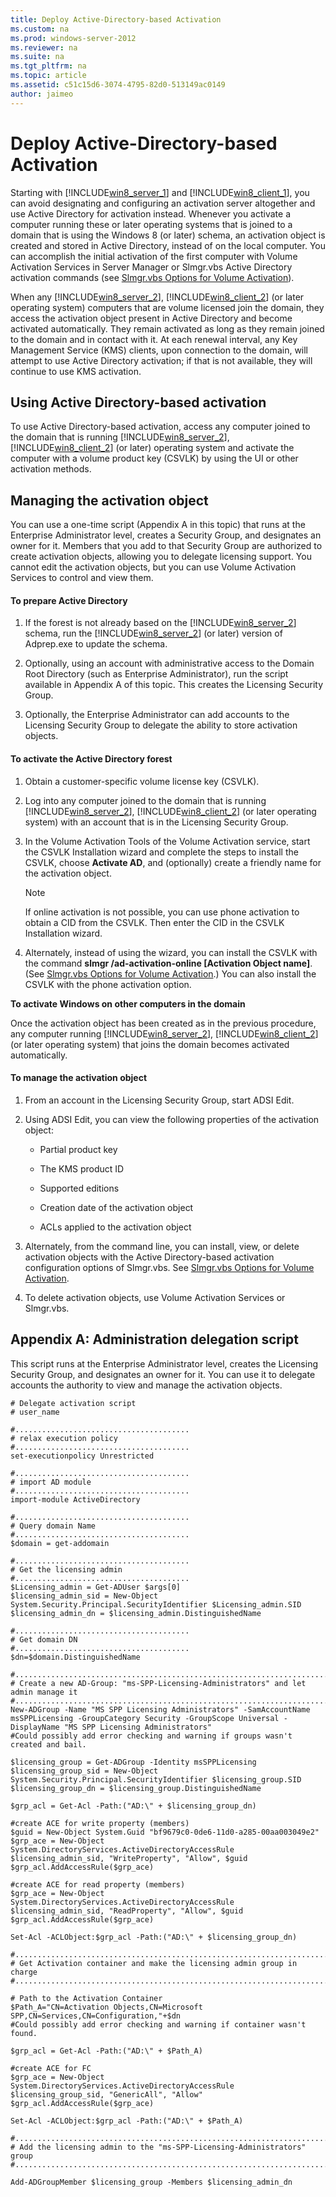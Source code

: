 ```yaml
---
title: Deploy Active-Directory-based Activation
ms.custom: na
ms.prod: windows-server-2012
ms.reviewer: na
ms.suite: na
ms.tgt_pltfrm: na
ms.topic: article
ms.assetid: c51c15d6-3074-4795-82d0-513149ac0149
author: jaimeo
---
```

# Deploy Active-Directory-based Activation
Starting with [!INCLUDE[win8_server_1](includes/win8_server_1_md.md)] and [!INCLUDE[win8_client_1](includes/win8_client_1_md.md)], you can avoid designating and configuring an activation server altogether and use Active Directory for activation instead. Whenever you activate a computer running these or later operating systems that is joined to a domain that is using the Windows 8 \(or later\) schema, an activation object is created and stored in Active Directory, instead of on the local computer. You can accomplish the initial activation of the first computer with Volume Activation Services in Server Manager or Slmgr.vbs Active Directory activation commands \(see [Slmgr.vbs Options for Volume Activation](Slmgr.vbs-Options-for-Volume-Activation.md)\).  
  
When any [!INCLUDE[win8_server_2](includes/win8_server_2_md.md)], [!INCLUDE[win8_client_2](includes/win8_client_2_md.md)] \(or later operating system\) computers that are volume licensed join the domain, they access the activation object present in Active Directory and become activated automatically. They remain activated as long as they remain joined to the domain and in contact with it. At each renewal interval, any Key Management Service \(KMS\) clients, upon connection to the domain, will attempt to use Active Directory activation; if that is not available, they will continue to use KMS activation.  
  
## Using Active Directory\-based activation  
To use Active Directory\-based activation, access any computer joined to the domain that is running [!INCLUDE[win8_server_2](includes/win8_server_2_md.md)], [!INCLUDE[win8_client_2](includes/win8_client_2_md.md)] \(or later\) operating system and activate the computer with a volume product key \(CSVLK\) by using the UI or other activation methods.  
  
## Managing the activation object  
You can use a one\-time script \(Appendix A in this topic\) that runs at the Enterprise Administrator level, creates a Security Group, and designates an owner for it. Members that you add to that Security Group are authorized to create activation objects, allowing you to delegate licensing support. You cannot edit the activation objects, but you can use Volume Activation Services to control and view them.  
  
#### To prepare Active Directory  
  
1.  If the forest is not already based on the [!INCLUDE[win8_server_2](includes/win8_server_2_md.md)] schema, run the [!INCLUDE[win8_server_2](includes/win8_server_2_md.md)] \(or later\) version of Adprep.exe to update the schema.  
  
2.  Optionally, using an account with administrative access to the Domain Root Directory \(such as Enterprise Administrator\), run the script available in Appendix A of this topic. This creates the Licensing Security Group.  
  
3.  Optionally, the Enterprise Administrator can add accounts to the Licensing Security Group to delegate the ability to store activation objects.  
  
#### To activate the Active Directory forest  
  
1.  Obtain a customer\-specific volume license key \(CSVLK\).  
  
2.  Log into any computer joined to the domain that is running [!INCLUDE[win8_server_2](includes/win8_server_2_md.md)], [!INCLUDE[win8_client_2](includes/win8_client_2_md.md)] \(or later operating system\) with an account that is in the Licensing Security Group.  
  
3.  In the Volume Activation Tools of the Volume Activation service, start the CSVLK Installation wizard and complete the steps to install the CSVLK, choose **Activate AD**, and \(optionally\) create a friendly name for the activation object.  
  
    > [!NOTE]  
    > If online activation is not possible, you can use phone activation to obtain a CID from the CSVLK. Then enter the CID in the CSVLK Installation wizard.  
  
4.  Alternately, instead of using the wizard, you can install the CSVLK with the command **slmgr \/ad\-activation\-online <Product Key> \[Activation Object name\]**. \(See [Slmgr.vbs Options for Volume Activation](Slmgr.vbs-Options-for-Volume-Activation.md).\) You can also install the CSVLK with the phone activation option.  
  
**To activate Windows on other computers in the domain**  
  
Once the activation object has been created as in the previous procedure, any computer running [!INCLUDE[win8_server_2](includes/win8_server_2_md.md)], [!INCLUDE[win8_client_2](includes/win8_client_2_md.md)] \(or later operating system\) that joins the domain becomes activated automatically.  
  
#### To manage the activation object  
  
1.  From an account in the Licensing Security Group, start ADSI Edit.  
  
2.  Using ADSI Edit, you can view the following properties of the activation object:  
  
    -   Partial product key  
  
    -   The KMS product ID  
  
    -   Supported editions  
  
    -   Creation date of the activation object  
  
    -   ACLs applied to the activation object  
  
3.  Alternately, from the command line, you can install, view, or delete activation objects with the Active Directory\-based activation configuration options of Slmgr.vbs. See [Slmgr.vbs Options for Volume Activation](Slmgr.vbs-Options-for-Volume-Activation.md).  
  
4.  To delete activation objects, use Volume Activation Services or Slmgr.vbs.  
  
## Appendix A: Administration delegation script  
This script runs at the Enterprise Administrator level, creates the Licensing Security Group, and designates an owner for it. You can use it to delegate accounts the authority to view and manage the activation objects.  
  
```  
# Delegate activation script  
# user_name  
  
#.......................................  
# relax execution policy  
#.......................................  
set-executionpolicy Unrestricted  
  
#.......................................  
# import AD module  
#.......................................  
import-module ActiveDirectory  
  
#.......................................  
# Query domain Name  
#.......................................  
$domain = get-addomain  
  
#.......................................  
# Get the licensing admin  
#.......................................  
$Licensing_admin = Get-ADUser $args[0]  
$licensing_admin_sid = New-Object System.Security.Principal.SecurityIdentifier $Licensing_admin.SID   
$licensing_admin_dn = $licensing_admin.DistinguishedName  
  
#.......................................  
# Get domain DN  
#.......................................  
$dn=$domain.DistinguishedName  
  
#..................................................................................  
# Create a new AD-Group: "ms-SPP-Licensing-Administrators" and let admin manage it  
#..................................................................................  
New-ADGroup -Name "MS SPP Licensing Administrators" -SamAccountName msSPPLicensing -GroupCategory Security -GroupScope Universal -DisplayName "MS SPP Licensing Administrators"  
#Could possibly add error checking and warning if groups wasn't created and bail.  
  
$licensing_group = Get-ADGroup -Identity msSPPLicensing  
$licensing_group_sid = New-Object System.Security.Principal.SecurityIdentifier $licensing_group.SID   
$licensing_group_dn = $licensing_group.DistinguishedName  
  
$grp_acl = Get-Acl -Path:("AD:\" + $licensing_group_dn)  
  
#create ACE for write property (members)  
$guid = New-Object System.Guid "bf9679c0-0de6-11d0-a285-00aa003049e2"  
$grp_ace = New-Object System.DirectoryServices.ActiveDirectoryAccessRule $licensing_admin_sid, "WriteProperty", "Allow", $guid  
$grp_acl.AddAccessRule($grp_ace)  
  
#create ACE for read property (members)  
$grp_ace = New-Object System.DirectoryServices.ActiveDirectoryAccessRule $licensing_admin_sid, "ReadProperty", "Allow", $guid  
$grp_acl.AddAccessRule($grp_ace)  
  
Set-Acl -ACLObject:$grp_acl -Path:("AD:\" + $licensing_group_dn)  
  
#......................................................................  
# Get Activation container and make the licensing admin group in charge  
#......................................................................  
  
# Path to the Activation Container  
$Path_A="CN=Activation Objects,CN=Microsoft SPP,CN=Services,CN=Configuration,"+$dn  
#Could possibly add error checking and warning if container wasn't found.  
  
$grp_acl = Get-Acl -Path:("AD:\" + $Path_A)  
  
#create ACE for FC  
$grp_ace = New-Object System.DirectoryServices.ActiveDirectoryAccessRule $licensing_group_sid, "GenericAll", "Allow"  
$grp_acl.AddAccessRule($grp_ace)  
  
Set-Acl -ACLObject:$grp_acl -Path:("AD:\" + $Path_A)  
  
#........................................................................  
# Add the licensing admin to the "ms-SPP-Licensing-Administrators" group  
#........................................................................  
  
Add-ADGroupMember $licensing_group -Members $licensing_admin_dn  
  
```  
  

